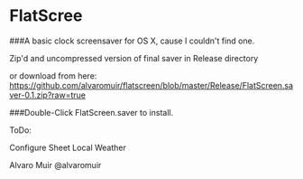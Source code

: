 FlatScree
================


###A basic clock screensaver for OS X, cause I couldn't find one.

Zip'd and uncompressed version of final saver in Release directory

or download from here:
https://github.com/alvaromuir/flatscreen/blob/master/Release/FlatScreen.saver-0.1.zip?raw=true


###Double-Click FlatScreen.saver to install.




ToDo:

Configure Sheet
Local Weather

Alvaro Muir
@alvaromuir
